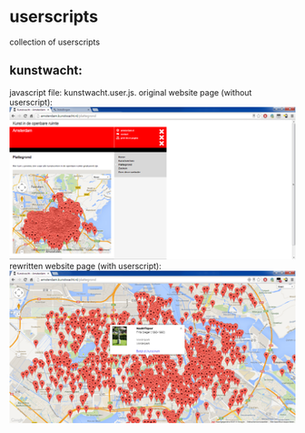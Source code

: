 userscripts
===========

collection of userscripts

kunstwacht:
-----------
javascript file: kunstwacht.user.js. 
original website page (without userscript):
![alt text](https://github.com/amsdams/userscripts/blob/master/kunstwacht-user-js-without-userscript.png "original website page (without userscript)")
rewritten website page (with userscript):
![alt text](https://github.com/amsdams/userscripts/blob/master/kunstwacht-user-js-with-userscript.png "rewritten website page (with userscript)")
